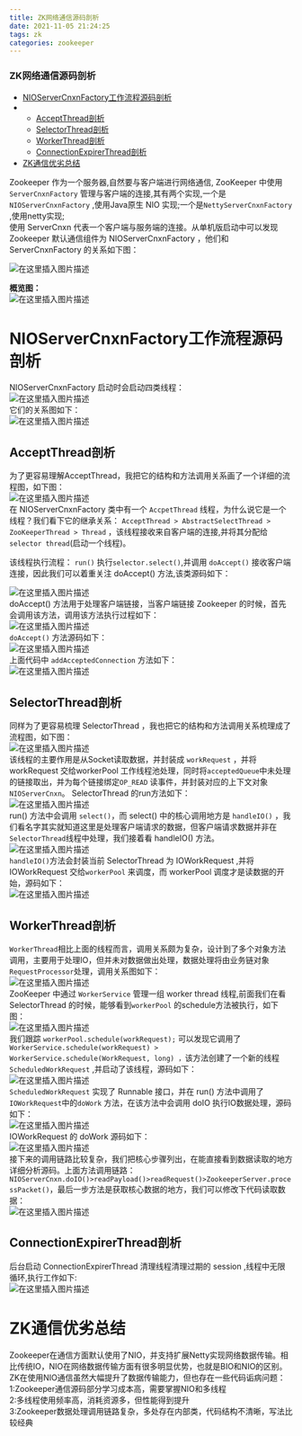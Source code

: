 ```yaml
---
title: ZK网络通信源码剖析
date: 2021-11-05 21:24:25
tags: zk
categories: zookeeper
---
```


<!--more-->

### ZK网络通信源码剖析

- [NIOServerCnxnFactory工作流程源码剖析](#NIOServerCnxnFactory_12)
- - [AcceptThread剖析](#AcceptThread_19)
  - [SelectorThread剖析](#SelectorThread_34)
  - [WorkerThread剖析](#WorkerThread_45)
  - [ConnectionExpirerThread剖析](#ConnectionExpirerThread_60)
- [ZK通信优劣总结](#ZK_64)

Zookeeper 作为一个服务器,自然要与客户端进行网络通信, ZooKeeper 中使用 `ServerCnxnFactory` 管理与客户端的连接,其有两个实现,一个是`NIOServerCnxnFactory` ,使用Java原生 NIO 实现;一个是`NettyServerCnxnFactory` ,使用netty实现;  
使用 ServerCnxn 代表一个客户端与服务端的连接。从单机版启动中可以发现 Zookeeper 默认通信组件为 NIOServerCnxnFactory ，他们和ServerCnxnFactory 的关系如下图：

![在这里插入图片描述](https://img-blog.csdnimg.cn/5c9ebc86631348c5b6ab992cc812c108.png?x-oss-process=image/watermark,type_ZHJvaWRzYW5zZmFsbGJhY2s,shadow_50,text_Q1NETiBAZkZlZS1vcHM=,size_20,color_FFFFFF,t_70,g_se,x_16)

**概览图：**  
![在这里插入图片描述](https://img-blog.csdnimg.cn/87a2969b5534499cbcfbefbe60fc9058.png?x-oss-process=image/watermark,type_ZHJvaWRzYW5zZmFsbGJhY2s,shadow_50,text_Q1NETiBAZkZlZS1vcHM=,size_20,color_FFFFFF,t_70,g_se,x_16)

# NIOServerCnxnFactory工作流程源码剖析

NIOServerCnxnFactory 启动时会启动四类线程：  
![在这里插入图片描述](https://img-blog.csdnimg.cn/624a88354c054c9ea6369eaa26e2fd77.png?x-oss-process=image/watermark,type_ZHJvaWRzYW5zZmFsbGJhY2s,shadow_50,text_Q1NETiBAZkZlZS1vcHM=,size_20,color_FFFFFF,t_70,g_se,x_16)  
它们的关系图如下：  
![在这里插入图片描述](https://img-blog.csdnimg.cn/000fd468268c4737a9f19e0e7c500324.png?x-oss-process=image/watermark,type_ZHJvaWRzYW5zZmFsbGJhY2s,shadow_50,text_Q1NETiBAZkZlZS1vcHM=,size_20,color_FFFFFF,t_70,g_se,x_16)

## AcceptThread剖析

为了更容易理解AcceptThread，我把它的结构和方法调用关系画了一个详细的流程图，如下图：  
![在这里插入图片描述](https://img-blog.csdnimg.cn/e31a4e2f17034e2d8afe38d5c0f480b2.png?x-oss-process=image/watermark,type_ZHJvaWRzYW5zZmFsbGJhY2s,shadow_50,text_Q1NETiBAZkZlZS1vcHM=,size_20,color_FFFFFF,t_70,g_se,x_16)  
在 NIOServerCnxnFactory 类中有一个 `AccpetThread` 线程，为什么说它是一个线程？我们看下它的继承关系： `AcceptThread > AbstractSelectThread > ZooKeeperThread > Thread` ，该线程接收来自客户端的连接,并将其分配给`selector thread`\(启动一个线程\)。

该线程执行流程： `run()` 执行`selector.select()`,并调用 `doAccept()` 接收客户端连接，因此我们可以着重关注 doAccept\(\) 方法,该类源码如下：

![在这里插入图片描述](https://img-blog.csdnimg.cn/604fe17611ed4f5d9553c23c62c3a3ca.png?x-oss-process=image/watermark,type_ZHJvaWRzYW5zZmFsbGJhY2s,shadow_50,text_Q1NETiBAZkZlZS1vcHM=,size_20,color_FFFFFF,t_70,g_se,x_16)  
doAccept\(\) 方法用于处理客户端链接，当客户端链接 Zookeeper 的时候，首先会调用该方法，调用该方法执行过程如下：  
![在这里插入图片描述](https://img-blog.csdnimg.cn/318cb7a7b2e6417dadc11d7f797b4145.png?x-oss-process=image/watermark,type_ZHJvaWRzYW5zZmFsbGJhY2s,shadow_50,text_Q1NETiBAZkZlZS1vcHM=,size_20,color_FFFFFF,t_70,g_se,x_16)  
`doAccept()` 方法源码如下：  
![在这里插入图片描述](https://img-blog.csdnimg.cn/ec78a17735b24454a696d9e8859af97b.png?x-oss-process=image/watermark,type_ZHJvaWRzYW5zZmFsbGJhY2s,shadow_50,text_Q1NETiBAZkZlZS1vcHM=,size_20,color_FFFFFF,t_70,g_se,x_16)  
上面代码中 `addAcceptedConnection` 方法如下：  
![在这里插入图片描述](https://img-blog.csdnimg.cn/afedb384e465444fbfb5fd2726e00f74.png?x-oss-process=image/watermark,type_ZHJvaWRzYW5zZmFsbGJhY2s,shadow_50,text_Q1NETiBAZkZlZS1vcHM=,size_20,color_FFFFFF,t_70,g_se,x_16)

## SelectorThread剖析

同样为了更容易梳理 SelectorThread ，我也把它的结构和方法调用关系梳理成了流程图，如下图：  
![在这里插入图片描述](https://img-blog.csdnimg.cn/442cb6f31ee64c3384c36d108b46e6cc.png?x-oss-process=image/watermark,type_ZHJvaWRzYW5zZmFsbGJhY2s,shadow_50,text_Q1NETiBAZkZlZS1vcHM=,size_20,color_FFFFFF,t_70,g_se,x_16)  
该线程的主要作用是从Socket读取数据，并封装成 `workRequest` ，并将 workRequest 交给workerPool 工作线程池处理，同时将`acceptedQueue`中未处理的链接取出，并为每个链接绑定`OP_READ` 读事件，并封装对应的上下文对象 `NIOServerCnxn`。 SelectorThread 的run方法如下：  
![在这里插入图片描述](https://img-blog.csdnimg.cn/301e0a14664b41548e997d2b5bd55b40.png?x-oss-process=image/watermark,type_ZHJvaWRzYW5zZmFsbGJhY2s,shadow_50,text_Q1NETiBAZkZlZS1vcHM=,size_20,color_FFFFFF,t_70,g_se,x_16)  
run\(\) 方法中会调用 `select()`，而 select\(\) 中的核心调用地方是 `handleIO()` ，我们看名字其实就知道这里是处理客户端请求的数据，但客户端请求数据并非在`SelectorThread`线程中处理，我们接着看 handleIO\(\) 方法。  
![在这里插入图片描述](https://img-blog.csdnimg.cn/893fe18129624dca98a488757990227e.png?x-oss-process=image/watermark,type_ZHJvaWRzYW5zZmFsbGJhY2s,shadow_50,text_Q1NETiBAZkZlZS1vcHM=,size_20,color_FFFFFF,t_70,g_se,x_16)  
`handleIO()`方法会封装当前 SelectorThread 为 IOWorkRequest ,并将 IOWorkRequest 交给`workerPool` 来调度，而 workerPool 调度才是读数据的开始，源码如下：  
![在这里插入图片描述](https://img-blog.csdnimg.cn/970d05f5fa574a00834842edd896e531.png?x-oss-process=image/watermark,type_ZHJvaWRzYW5zZmFsbGJhY2s,shadow_50,text_Q1NETiBAZkZlZS1vcHM=,size_20,color_FFFFFF,t_70,g_se,x_16)

## WorkerThread剖析

`WorkerThread`相比上面的线程而言，调用关系颇为复杂，设计到了多个对象方法调用，主要用于处理IO，但并未对数据做出处理，数据处理将由业务链对象`RequestProcessor`处理，调用关系图如下：  
![在这里插入图片描述](https://img-blog.csdnimg.cn/ad8afa0f248e41e19c9fe6885e942d66.png?x-oss-process=image/watermark,type_ZHJvaWRzYW5zZmFsbGJhY2s,shadow_50,text_Q1NETiBAZkZlZS1vcHM=,size_20,color_FFFFFF,t_70,g_se,x_16)  
ZooKeeper 中通过 `WorkerService` 管理一组 worker thread 线程,前面我们在看 SelectorThread 的时候，能够看到`workerPool` 的schedule方法被执行，如下图：  
![在这里插入图片描述](https://img-blog.csdnimg.cn/e13c73f9c64244c981d169feb1167fa5.png?x-oss-process=image/watermark,type_ZHJvaWRzYW5zZmFsbGJhY2s,shadow_50,text_Q1NETiBAZkZlZS1vcHM=,size_20,color_FFFFFF,t_70,g_se,x_16)  
我们跟踪 `workerPool.schedule(workRequest);` 可以发现它调用了  
`WorkerService.schedule(workRequest) > WorkerService.schedule(WorkRequest, long) ，`该方法创建了一个新的线程 `ScheduledWorkRequest` ,并启动了该线程，源码如下：  
![在这里插入图片描述](https://img-blog.csdnimg.cn/2ddade242ef5443e9cf0e323a082db61.png?x-oss-process=image/watermark,type_ZHJvaWRzYW5zZmFsbGJhY2s,shadow_50,text_Q1NETiBAZkZlZS1vcHM=,size_20,color_FFFFFF,t_70,g_se,x_16)  
`ScheduledWorkRequest` 实现了 Runnable 接口，并在 run\(\) 方法中调用了 `IOWorkRequest`中的`doWork` 方法，在该方法中会调用 doIO 执行IO数据处理，源码如下：  
![在这里插入图片描述](https://img-blog.csdnimg.cn/d58cc9e2e25b498f8a7d40d1dd13f680.png?x-oss-process=image/watermark,type_ZHJvaWRzYW5zZmFsbGJhY2s,shadow_50,text_Q1NETiBAZkZlZS1vcHM=,size_20,color_FFFFFF,t_70,g_se,x_16)  
IOWorkRequest 的 doWork 源码如下：  
![在这里插入图片描述](https://img-blog.csdnimg.cn/64d1a0f27f9140188a37c1f006fc37d8.png?x-oss-process=image/watermark,type_ZHJvaWRzYW5zZmFsbGJhY2s,shadow_50,text_Q1NETiBAZkZlZS1vcHM=,size_20,color_FFFFFF,t_70,g_se,x_16)  
接下来的调用链路比较复杂，我们把核心步骤列出，在能直接看到数据读取的地方详细分析源码。上面方法调用链路：`NIOServerCnxn.doIO()>readPayload()>readRequest()>ZookeeperServer.processPacket()`，最后一步方法是获取核心数据的地方，我们可以修改下代码读取数据：  
![在这里插入图片描述](https://img-blog.csdnimg.cn/3b4b52d7ccc24af887e6c5474cdfec44.png?x-oss-process=image/watermark,type_ZHJvaWRzYW5zZmFsbGJhY2s,shadow_50,text_Q1NETiBAZkZlZS1vcHM=,size_20,color_FFFFFF,t_70,g_se,x_16)

## ConnectionExpirerThread剖析

后台启动 ConnectionExpirerThread 清理线程清理过期的 session ,线程中无限循环,执行工作如下:  
![在这里插入图片描述](https://img-blog.csdnimg.cn/f5cf2b83c3d946fb81602452820e9cdc.png?x-oss-process=image/watermark,type_ZHJvaWRzYW5zZmFsbGJhY2s,shadow_50,text_Q1NETiBAZkZlZS1vcHM=,size_20,color_FFFFFF,t_70,g_se,x_16)

# ZK通信优劣总结

Zookeeper在通信方面默认使用了NIO，并支持扩展Netty实现网络数据传输。相比传统IO，NIO在网络数据传输方面有很多明显优势，也就是BIO和NIO的区别。  
ZK在使用NIO通信虽然大幅提升了数据传输能力，但也存在一些代码诟病问题：  
1:Zookeeper通信源码部分学习成本高，需要掌握NIO和多线程  
2:多线程使用频率高，消耗资源多，但性能得到提升  
3:Zookeeper数据处理调用链路复杂，多处存在内部类，代码结构不清晰，写法比较经典